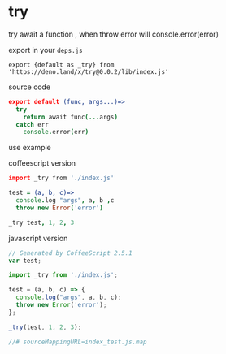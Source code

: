 <!-- 本文件由 ./readme.make.md 自动生成，请不要直接修改此文件 -->

# try 

try await a function , when throw error will console.error(error)

export in your `deps.js`

```
export {default as _try} from 'https://deno.land/x/try@0.0.2/lib/index.js'
```

source code

```coffee
export default (func, args...)=>
  try
    return await func(...args)
  catch err
    console.error(err)

```

use example

coffeescript version

```coffee
import _try from './index.js'

test = (a, b, c)=>
  console.log "args", a, b ,c
  throw new Error('error')

_try test, 1, 2, 3

```


javascript version

```javascript
// Generated by CoffeeScript 2.5.1
var test;

import _try from './index.js';

test = (a, b, c) => {
  console.log("args", a, b, c);
  throw new Error('error');
};

_try(test, 1, 2, 3);

//# sourceMappingURL=index_test.js.map

```
